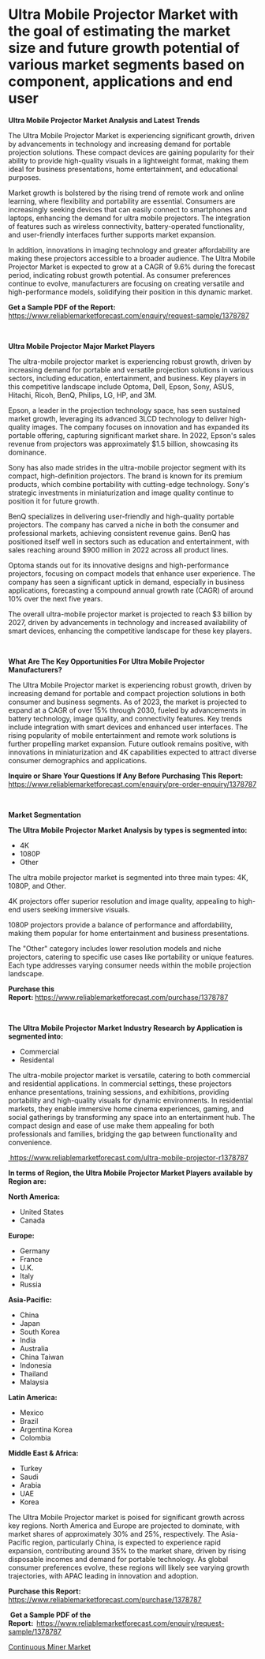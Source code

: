 <p><h1>Ultra Mobile Projector Market with the goal of estimating the market size and future growth potential of various market segments based on component, applications and end user</h1></p><p><strong>Ultra Mobile Projector Market Analysis and Latest Trends</strong></p>
<p><p>The Ultra Mobile Projector Market is experiencing significant growth, driven by advancements in technology and increasing demand for portable projection solutions. These compact devices are gaining popularity for their ability to provide high-quality visuals in a lightweight format, making them ideal for business presentations, home entertainment, and educational purposes. </p><p>Market growth is bolstered by the rising trend of remote work and online learning, where flexibility and portability are essential. Consumers are increasingly seeking devices that can easily connect to smartphones and laptops, enhancing the demand for ultra mobile projectors. The integration of features such as wireless connectivity, battery-operated functionality, and user-friendly interfaces further supports market expansion.</p><p>In addition, innovations in imaging technology and greater affordability are making these projectors accessible to a broader audience. The Ultra Mobile Projector Market is expected to grow at a CAGR of 9.6% during the forecast period, indicating robust growth potential. As consumer preferences continue to evolve, manufacturers are focusing on creating versatile and high-performance models, solidifying their position in this dynamic market.</p></p>
<p><strong>Get a Sample PDF of the Report:&nbsp;</strong> <a href="https://www.reliablemarketforecast.com/enquiry/request-sample/1378787?utm_campaign=3310&utm_medium=2&utm_source=Github&utm_content=ia&utm_term=08042025&utm_id=ultra-mobile-projector">https://www.reliablemarketforecast.com/enquiry/request-sample/1378787</a></p>
<p>&nbsp;</p>
<p><strong>Ultra Mobile Projector Major Market Players</strong></p>
<p><p>The ultra-mobile projector market is experiencing robust growth, driven by increasing demand for portable and versatile projection solutions in various sectors, including education, entertainment, and business. Key players in this competitive landscape include Optoma, Dell, Epson, Sony, ASUS, Hitachi, Ricoh, BenQ, Philips, LG, HP, and 3M.</p><p>Epson, a leader in the projection technology space, has seen sustained market growth, leveraging its advanced 3LCD technology to deliver high-quality images. The company focuses on innovation and has expanded its portable offering, capturing significant market share. In 2022, Epson's sales revenue from projectors was approximately $1.5 billion, showcasing its dominance.</p><p>Sony has also made strides in the ultra-mobile projector segment with its compact, high-definition projectors. The brand is known for its premium products, which combine portability with cutting-edge technology. Sony's strategic investments in miniaturization and image quality continue to position it for future growth.</p><p>BenQ specializes in delivering user-friendly and high-quality portable projectors. The company has carved a niche in both the consumer and professional markets, achieving consistent revenue gains. BenQ has positioned itself well in sectors such as education and entertainment, with sales reaching around $900 million in 2022 across all product lines.</p><p>Optoma stands out for its innovative designs and high-performance projectors, focusing on compact models that enhance user experience. The company has seen a significant uptick in demand, especially in business applications, forecasting a compound annual growth rate (CAGR) of around 10% over the next five years.</p><p>The overall ultra-mobile projector market is projected to reach $3 billion by 2027, driven by advancements in technology and increased availability of smart devices, enhancing the competitive landscape for these key players.</p></p>
<p>&nbsp;</p>
<p><strong>What Are The Key Opportunities For Ultra Mobile Projector Manufacturers?</strong></p>
<p><p>The Ultra Mobile Projector market is experiencing robust growth, driven by increasing demand for portable and compact projection solutions in both consumer and business segments. As of 2023, the market is projected to expand at a CAGR of over 15% through 2030, fueled by advancements in battery technology, image quality, and connectivity features. Key trends include integration with smart devices and enhanced user interfaces. The rising popularity of mobile entertainment and remote work solutions is further propelling market expansion. Future outlook remains positive, with innovations in miniaturization and 4K capabilities expected to attract diverse consumer demographics and applications.</p></p>
<p><strong>Inquire or Share Your Questions If Any Before Purchasing This Report:</strong> <a href="https://www.reliablemarketforecast.com/enquiry/pre-order-enquiry/1378787?utm_campaign=3310&utm_medium=2&utm_source=Github&utm_content=ia&utm_term=08042025&utm_id=ultra-mobile-projector">https://www.reliablemarketforecast.com/enquiry/pre-order-enquiry/1378787</a></p>
<p>&nbsp;</p>
<p><strong>Market Segmentation</strong></p>
<p><strong>The Ultra Mobile Projector Market Analysis by types is segmented into:</strong></p>
<p><ul><li>4K</li><li>1080P</li><li>Other</li></ul></p>
<p><p>The ultra mobile projector market is segmented into three main types: 4K, 1080P, and Other. </p><p>4K projectors offer superior resolution and image quality, appealing to high-end users seeking immersive visuals. </p><p>1080P projectors provide a balance of performance and affordability, making them popular for home entertainment and business presentations. </p><p>The "Other" category includes lower resolution models and niche projectors, catering to specific use cases like portability or unique features. Each type addresses varying consumer needs within the mobile projection landscape.</p></p>
<p><strong>Purchase this Report:&nbsp;</strong><a href="https://www.reliablemarketforecast.com/purchase/1378787?utm_campaign=3310&utm_medium=2&utm_source=Github&utm_content=ia&utm_term=08042025&utm_id=ultra-mobile-projector">https://www.reliablemarketforecast.com/purchase/1378787</a></p>
<p>&nbsp;</p>
<p><strong>The Ultra Mobile Projector Market Industry Research by Application is segmented into:</strong></p>
<p><ul><li>Commercial</li><li>Residental</li></ul></p>
<p><p>The ultra-mobile projector market is versatile, catering to both commercial and residential applications. In commercial settings, these projectors enhance presentations, training sessions, and exhibitions, providing portability and high-quality visuals for dynamic environments. In residential markets, they enable immersive home cinema experiences, gaming, and social gatherings by transforming any space into an entertainment hub. The compact design and ease of use make them appealing for both professionals and families, bridging the gap between functionality and convenience.</p></p>
<p><a href="https://www.reliablemarketforecast.com/ultra-mobile-projector-r1378787?utm_campaign=3310&utm_medium=2&utm_source=Github&utm_content=ia&utm_term=08042025&utm_id=ultra-mobile-projector">&nbsp;https://www.reliablemarketforecast.com/ultra-mobile-projector-r1378787</a></p>
<p><strong>In terms of Region, the Ultra Mobile Projector Market Players available by Region are:</strong></p>
<p>
    <p> <strong> North America: </strong>
        <ul>
            <li>United States</li>
            <li>Canada</li>
        </ul>
        </p> 
    <p> <strong> Europe: </strong>
        <ul>
            <li>Germany</li>
            <li>France</li>
            <li>U.K.</li>
            <li>Italy</li>
            <li>Russia</li>
        </ul>
        </p> 
    <p> <strong> Asia-Pacific: </strong>
        <ul>
            <li>China</li>
            <li>Japan</li>
            <li>South Korea</li>
            <li>India</li>
            <li>Australia</li>
            <li>China Taiwan</li>
            <li>Indonesia</li>
            <li>Thailand</li>
            <li>Malaysia</li>
        </ul>
        </p> 
    <p> <strong> Latin America: </strong>
        <ul>
            <li>Mexico</li>
            <li>Brazil</li>
            <li>Argentina Korea</li>
            <li>Colombia</li>
        </ul>
        </p> 
    <p> <strong> Middle East & Africa: </strong>
        <ul>
            <li>Turkey</li>
            <li>Saudi</li>
            <li>Arabia</li>
            <li>UAE</li>
            <li>Korea</li>
        </ul>
    </p>
    </p>
<p><p>The Ultra Mobile Projector market is poised for significant growth across key regions. North America and Europe are projected to dominate, with market shares of approximately 30% and 25%, respectively. The Asia-Pacific region, particularly China, is expected to experience rapid expansion, contributing around 35% to the market share, driven by rising disposable incomes and demand for portable technology. As global consumer preferences evolve, these regions will likely see varying growth trajectories, with APAC leading in innovation and adoption.</p></p>
<p><strong>Purchase this Report: </strong><a href="https://www.reliablemarketforecast.com/purchase/1378787?utm_campaign=3310&utm_medium=2&utm_source=Github&utm_content=ia&utm_term=08042025&utm_id=ultra-mobile-projector">https://www.reliablemarketforecast.com/purchase/1378787</a></p>
<p>&nbsp;<strong>Get a Sample PDF of the Report:&nbsp;&nbsp;</strong><a href="https://www.reliablemarketforecast.com/enquiry/request-sample/1378787?utm_campaign=3310&utm_medium=2&utm_source=Github&utm_content=ia&utm_term=08042025&utm_id=ultra-mobile-projector">https://www.reliablemarketforecast.com/enquiry/request-sample/1378787</a></p>
<p><strong></strong></p>
<p><p><a href="https://github.com/fraryatena85/Market-Research-Report-List-1/blob/main/continuous-miner-market.md?utm_campaign=3310&utm_medium=2&utm_source=Github&utm_content=ia&utm_term=08042025&utm_id=ultra-mobile-projector">Continuous Miner Market</a></p></p>